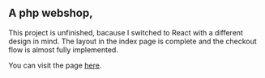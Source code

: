 ##  A php webshop,

This project is unfinished, bacause I switched to React with a different design in mind. The layout in the index page is complete and the checkout flow is almost fully implemented. 

You can visit the page [here](https://dry-earth-95951.herokuapp.com). 
